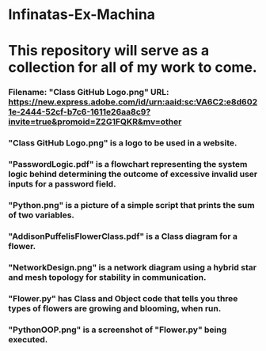 # Infinatas-Ex-Machina
# This repository will serve as a collection for all of my work to come.
### Filename: "Class GitHub Logo.png" URL: https://new.express.adobe.com/id/urn:aaid:sc:VA6C2:e8d6021e-2444-52cf-b7c6-1611e26aa8c9?invite=true&promoid=Z2G1FQKR&mv=other
### "Class GitHub Logo.png" is a logo to be used in a website.
### "PasswordLogic.pdf" is a flowchart representing the system logic behind determining the outcome of excessive invalid user inputs for a password field.
### "Python.png" is a picture of a simple script that prints the sum of two variables. 
### "AddisonPuffelisFlowerClass.pdf" is a Class diagram for a flower.
### "NetworkDesign.png" is a network diagram using a hybrid star and mesh topology for stability in communication.
### "Flower.py" has Class and Object code that tells you three types of flowers are growing and blooming, when run.
### "PythonOOP.png" is a screenshot of "Flower.py" being executed.

